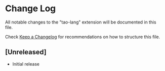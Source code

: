 # Change Log

All notable changes to the "tao-lang" extension will be documented in this file.

Check [Keep a Changelog](http://keepachangelog.com/) for recommendations on how to structure this file.

## [Unreleased]

- Initial release